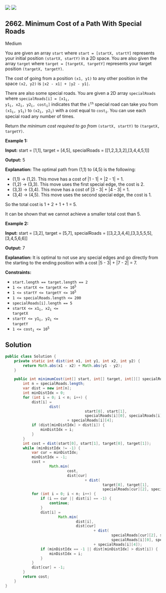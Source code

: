 [![](https://img.shields.io/github/stars/javadev/LeetCode-in-Java?label=Stars&style=flat-square)](https://github.com/javadev/LeetCode-in-Java)
[![](https://img.shields.io/github/forks/javadev/LeetCode-in-Java?label=Fork%20me%20on%20GitHub%20&style=flat-square)](https://github.com/javadev/LeetCode-in-Java/fork)

## 2662\. Minimum Cost of a Path With Special Roads

Medium

You are given an array `start` where `start = [startX, startY]` represents your initial position `(startX, startY)` in a 2D space. You are also given the array `target` where `target = [targetX, targetY]` represents your target position `(targetX, targetY)`.

The cost of going from a position `(x1, y1)` to any other position in the space `(x2, y2)` is `|x2 - x1| + |y2 - y1|`.

There are also some special roads. You are given a 2D array `specialRoads` where <code>specialRoads[i] = [x1<sub>i</sub>, y1<sub>i</sub>, x2<sub>i</sub>, y2<sub>i</sub>, cost<sub>i</sub>]</code> indicates that the <code>i<sup>th</sup></code> special road can take you from <code>(x1<sub>i</sub>, y1<sub>i</sub>)</code> to <code>(x2<sub>i</sub>, y2<sub>i</sub>)</code> with a cost equal to <code>cost<sub>i</sub></code>. You can use each special road any number of times.

Return _the minimum cost required to go from_ `(startX, startY)` to `(targetX, targetY)`.

**Example 1:**

**Input:** start = [1,1], target = [4,5], specialRoads = \[\[1,2,3,3,2],[3,4,4,5,1]]

**Output:** 5

**Explanation:** The optimal path from (1,1) to (4,5) is the following: 
- (1,1) -> (1,2). This move has a cost of \|1 - 1\| + \|2 - 1\| = 1. 
- (1,2) -> (3,3). This move uses the first special edge, the cost is 2. 
- (3,3) -> (3,4). This move has a cost of \|3 - 3\| + \|4 - 3\| = 1. 
- (3,4) -> (4,5). This move uses the second special edge, the cost is 1. 

So the total cost is 1 + 2 + 1 + 1 = 5. 

It can be shown that we cannot achieve a smaller total cost than 5.

**Example 2:**

**Input:** start = [3,2], target = [5,7], specialRoads = \[\[3,2,3,4,4],[3,3,5,5,5],[3,4,5,6,6]]

**Output:** 7

**Explanation:** It is optimal to not use any special edges and go directly from the starting to the ending position with a cost \|5 - 3\| + \|7 - 2\| = 7.

**Constraints:**

*   `start.length == target.length == 2`
*   <code>1 <= startX <= targetX <= 10<sup>5</sup></code>
*   <code>1 <= startY <= targetY <= 10<sup>5</sup></code>
*   `1 <= specialRoads.length <= 200`
*   `specialRoads[i].length == 5`
*   <code>startX <= x1<sub>i</sub>, x2<sub>i</sub> <= targetX</code>
*   <code>startY <= y1<sub>i</sub>, y2<sub>i</sub> <= targetY</code>
*   <code>1 <= cost<sub>i</sub> <= 10<sup>5</sup></code>

## Solution

```java
public class Solution {
    private static int dist(int x1, int y1, int x2, int y2) {
        return Math.abs(x1 - x2) + Math.abs(y1 - y2);
    }

    public int minimumCost(int[] start, int[] target, int[][] specialRoads) {
        int n = specialRoads.length;
        var dist = new int[n];
        int minDistIdx = 0;
        for (int i = 0; i < n; i++) {
            dist[i] =
                    dist(
                                    start[0], start[1],
                                    specialRoads[i][0], specialRoads[i][1])
                            + specialRoads[i][4];
            if (dist[minDistIdx] > dist[i]) {
                minDistIdx = i;
            }
        }
        int cost = dist(start[0], start[1], target[0], target[1]);
        while (minDistIdx != -1) {
            var cur = minDistIdx;
            minDistIdx = -1;
            cost =
                    Math.min(
                            cost,
                            dist[cur]
                                    + dist(
                                            target[0], target[1],
                                            specialRoads[cur][2], specialRoads[cur][3]));
            for (int i = 0; i < n; i++) {
                if (i == cur || dist[i] == -1) {
                    continue;
                }
                dist[i] =
                        Math.min(
                                dist[i],
                                dist[cur]
                                        + dist(
                                                specialRoads[cur][2], specialRoads[cur][3],
                                                specialRoads[i][0], specialRoads[i][1])
                                        + specialRoads[i][4]);
                if (minDistIdx == -1 || dist[minDistIdx] > dist[i]) {
                    minDistIdx = i;
                }
            }
            dist[cur] = -1;
        }
        return cost;
    }
}
```